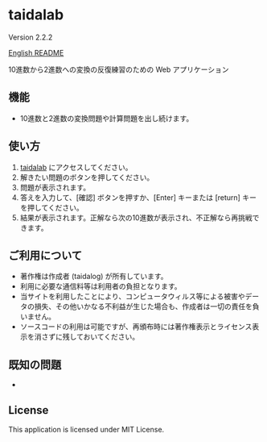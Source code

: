 # taidalab

Version 2.2.2

[English README](README.md)

10進数から2進数への変換の反復練習のための Web アプリケーション

## 機能

- 10進数と2進数の変換問題や計算問題を出し続けます。


## 使い方

1. [taidalab](http://taidalog.html.xdomain.jp/) にアクセスしてください。
1. 解きたい問題のボタンを押してください。
1. 問題が表示されます。
1. 答えを入力して、[確認] ボタンを押すか、[Enter] キーまたは [return] キーを押してください。
1. 結果が表示されます。正解なら次の10進数が表示され、不正解なら再挑戦できます。


## ご利用について

- 著作権は作成者 (taidalog) が所有しています。
- 利用に必要な通信料等は利用者の負担となります。
- 当サイトを利用したことにより、コンピュータウィルス等による被害やデータの損失、その他いかなる不利益が生じた場合も、作成者は一切の責任を負いません。
- ソースコードの利用は可能ですが、再頒布時には著作権表示とライセンス表示を消さずに残しておいてください。


## 既知の問題

- 


## License

This application is licensed under MIT License.
